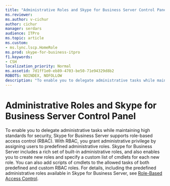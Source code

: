 ```yaml
---
title: "Administrative Roles and Skype for Business Server Control Panel"
ms.reviewer: 
ms.author: v-cichur
author: cichur
manager: serdars
audience: ITPro
ms.topic: article
ms.custom:
- ms.lync.lscp.HomeRole
ms.prod: skype-for-business-itpro
f1.keywords:
- CSH
localization_priority: Normal
ms.assetid: 7d1ff1e0-eb89-4703-be50-71e94329d8b2
ROBOTS: NOINDEX, NOFOLLOW
description: "To enable you to delegate administrative tasks while maintaining high standards for security, Skype for Business Server supports role-based access control (RBAC)."
---
```


# Administrative Roles and Skype for Business Server Control Panel

To enable you to delegate administrative tasks while maintaining high standards for security, Skype for Business Server supports role-based access control (RBAC). With RBAC, you grant administrative privilege by assigning users to predefined administrative roles. Skype for Business Server includes a rich set of built-in administrative roles, and also enables you to create new roles and specify a custom list of cmdlets for each new role. You can also add scripts of cmdlets to the allowed tasks of both predefined and custom RBAC roles. For details, including the predefined administrative roles available in Skype for Business Server, see [Role-Based Access Control](/previous-versions/office/lync-server-2013/lync-server-2013-planning-for-role-based-access-control).